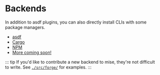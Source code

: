 # Backends

In addition to asdf plugins, you can also directly install CLIs with some package managers.

* [asdf](/dev-tools/backends/asdf)
* [Cargo](/dev-tools/backends/cargo) <Badge type="warning" text="experimental" />
* [NPM](/dev-tools/backends/npm) <Badge type="warning" text="experimental" />
* [More coming soon!](https://github.com/jdx/mise/discussions/1250)

::: tip
If you'd like to contribute a new backend to mise, they're not difficult to write.
See [`./src/forge/`](https://github.com/jdx/mise/tree/main/src/forge) for examples.
:::

